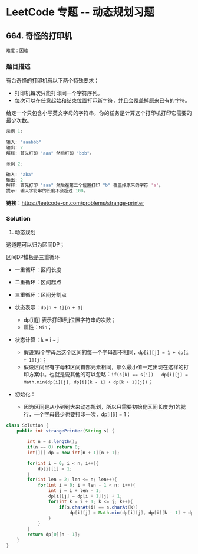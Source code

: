# LeetCode 专题 -- 动态规划习题

## 664. 奇怪的打印机

`难度：困难`

### 题目描述

有台奇怪的打印机有以下两个特殊要求：

- 打印机每次只能打印同一个字符序列。
- 每次可以在任意起始和结束位置打印新字符，并且会覆盖掉原来已有的字符。

给定一个只包含小写英文字母的字符串，你的任务是计算这个打印机打印它需要的最少次数。

```matlab
示例 1:

输入: "aaabbb"
输出: 2
解释: 首先打印 "aaa" 然后打印 "bbb"。

示例 2:

输入: "aba"
输出: 2
解释: 首先打印 "aaa" 然后在第二个位置打印 "b" 覆盖掉原来的字符 'a'。
提示: 输入字符串的长度不会超过 100。
```

**链接**：<https://leetcode-cn.com/problems/strange-printer>

### Solution

1. 动态规划

这道题可以归为区间DP；

区间DP模板是三重循环

- 一重循环：区间长度
- 二重循环：区间起点
- 三重循环：区间分割点

- 状态表示：`dp[n + 1][n + 1]`
  - dp[i][j] 表示打印i到j位置字符串的次数；
  - 属性：`Min`；
- 状态计算：k = i ~ j
  - 假设第i个字母后这个区间的每一个字母都不相同，`dp[i][j] = 1 + dp[i + 1][j]`；
  - 假设区间里有字母和区间首部元素相同，那么最小值一定出现在这样的打印方案中。也就是说其他的可以忽略：`if(s[k] == s[i])   dp[i][j] = Math.min(dp[i][j], dp[i][k - 1] + dp[k + 1][j])`；
- 初始化：
  - 因为区间是从小到到大来动态规划，所以只需要初始化区间长度为1的就行，一个字母最少也要打印一次，dp[i][i] = 1；

```java
class Solution {
    public int strangePrinter(String s) {

        int n = s.length();
        if(n == 0) return 0;
        int[][] dp = new int[n + 1][n + 1];

        for(int i = 0; i < n; i++){
            dp[i][i] = 1;
        }
        for(int len = 2; len <= n; len++){
            for(int i = 0; i + len - 1 < n; i++){
                int j = i + len - 1;
                dp[i][j] = dp[i + 1][j] + 1;
                for(int k = i + 1; k <= j; k++){
                    if(s.charAt(i) == s.charAt(k))
                        dp[i][j] = Math.min(dp[i][j], dp[i][k - 1] + dp[k + 1][j]);
                }
            }
        }
        return dp[0][n - 1];
    }
}
```
